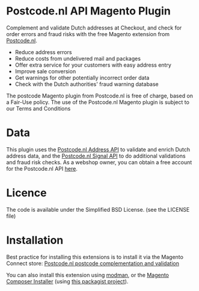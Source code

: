 Postcode.nl API Magento Plugin
=============

Complement and validate Dutch addresses at Checkout, and check for order errors and fraud risks with the free Magento extension from [Postcode.nl](http://postcode.nl).

- Reduce address errors
- Reduce costs from undelivered mail and packages
- Offer extra service for your customers with easy address entry
- Improve sale conversion
- Get warnings for other potentially incorrect order data
- Check with the Dutch authorities' fraud warning database

The postcode Magento plugin from Postcode.nl is free of charge, based on a Fair-Use policy. The use of the Postcode.nl Magento plugin is subject to our Terms and Conditions

Data
=============

This plugin uses the [Postcode.nl Address API](https://api.postcode.nl/documentation/address-api-description) to validate and enrich Dutch address data, and the [Postcode.nl Signal API](https://api.postcode.nl/documentation/signal-api-description) to do additional validations and fraud risk checks.
As a webshop owner, you can obtain a free account for the Postcode.nl API [here](https://api.postcode.nl).


Licence
=============

The code is available under the Simplified BSD License. (see the LICENSE file)

Installation
=============

Best practice for installing this extensions is to install it via the Magento Connect store:
[Postcode.nl postcode complementation and validation](http://www.magentocommerce.com/magento-connect/catalog/product/view/id/14360/s/postcode-nl-postcode-complementation-and-validation-5609)

You can also install this extension using [modman](https://github.com/colinmollenhour/modman), or the [Magento Composer Installer](https://github.com/magento-hackathon/magento-composer-installer) (using [this packagist project](https://packagist.org/packages/postcode-nl/api-magentoplugin)).
